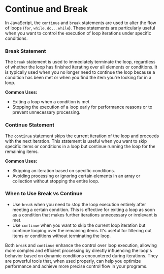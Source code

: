 Continue and Break
==================

In JavaScript, the `continue` and `break` statements are used to alter the flow of loops (`for`, `while`, `do...while`). These statements are particularly useful when you want to control the execution of loop iterations under specific conditions.

### Break Statement

The `break` statement is used to immediately terminate the loop, regardless of whether the loop has finished iterating over all elements or conditions. It is typically used when you no longer need to continue the loop because a condition has been met or when you find the item you're looking for in a loop.

**Common Uses:**

*   Exiting a loop when a condition is met.
*   Stopping the execution of a loop early for performance reasons or to prevent unnecessary processing.

### Continue Statement

The `continue` statement skips the current iteration of the loop and proceeds with the next iteration. This statement is useful when you want to skip specific items or conditions in a loop but continue running the loop for the remaining items.

**Common Uses:**

*   Skipping an iteration based on specific conditions.
*   Avoiding processing or ignoring certain elements in an array or collection without stopping the entire loop.

### When to Use Break vs Continue

*   Use `break` when you need to stop the loop execution entirely after meeting a certain condition. This is effective for exiting a loop as soon as a condition that makes further iterations unnecessary or irrelevant is met.
*   Use `continue` when you want to skip the current loop iteration but continue looping over the remaining items. It's useful for filtering out items or conditions without terminating the loop.

Both `break` and `continue` enhance the control over loop execution, allowing more complex and efficient processing by directly influencing the loop's behavior based on dynamic conditions encountered during iterations. They are powerful tools that, when used properly, can help you optimize performance and achieve more precise control flow in your programs.